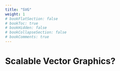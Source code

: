 ```yaml
---
title: "SVG"
weight: 1
# bookFlatSection: false
# bookToc: true
# bookHidden: false
# bookCollapseSection: false
# bookComments: true
---
```


# Scalable Vector Graphics?